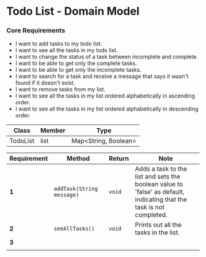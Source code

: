 # Todo List - Domain Model

### Core Requirements
* I want to add tasks to my todo list.
* I want to see all the tasks in my todo list.
* I want to change the status of a task between incomplete and complete.
* I want to be able to get only the complete tasks.
* I want to be able to get only the incomplete tasks.
* I want to search for a task and receive a message that says it wasn't found if it doesn't exist.
* I want to remove tasks from my list.
* I want to see all the tasks in my list ordered alphabetically in ascending order.
* I want to see all the tasks in my list ordered alphabetically in descending order.

| Class    | Member  | Type                 |
|----------|---------|----------------------|
| TodoList | list    | Map<String, Boolean> |



| Requirement | Method                    | Return | Note                                                                                                                       |
|-------------|---------------------------|--------|----------------------------------------------------------------------------------------------------------------------------|
| **1**       | `addTask(String message)` | `void` | Adds a task to the list and sets the boolean value to 'false' as default, <br/> indicating that the task is not completed. |
| **2**       | `seeAllTasks()`           | `void` | Prints out all the tasks in the list.                                                                                      |
| **3**       |                           |        |                                                                                                                            |
|             |                           |        |                                                                                                                            |
